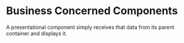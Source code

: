 # Business Concerned Components

A presentational component simply receives that data from its parent container and displays it.